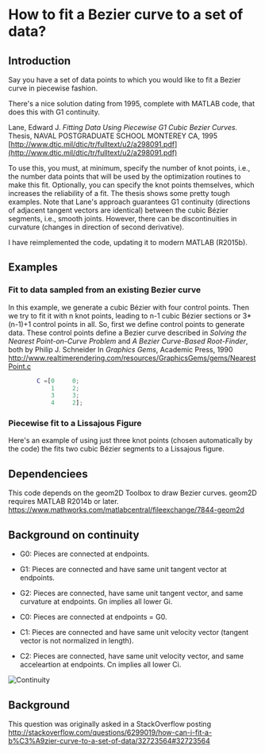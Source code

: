 # How to fit a Bezier curve to a set of data?

## Introduction
Say you have a set of data points to which you would like to fit a Bezier curve in piecewise fashion.

There's a nice solution dating from 1995, complete with MATLAB code, that does this with G1 continuity.

 Lane, Edward J. *Fitting Data Using Piecewise G1 Cubic Bezier Curves.*
 Thesis, NAVAL POSTGRADUATE SCHOOL MONTEREY CA, 1995
 [http://www.dtic.mil/dtic/tr/fulltext/u2/a298091.pdf](http://www.dtic.mil/dtic/tr/fulltext/u2/a298091.pdf)

To use this, you must, at minimum, specify the number of knot points, i.e., the number data points that will be used by the optimization routines to make this fit. Optionally, you can specify the knot points themselves, which increases the reliability of a fit. The thesis shows some pretty tough examples. Note that Lane's approach guarantees G1 continuity (directions of adjacent tangent vectors are identical) between the cubic Bézier segments, i.e., smooth joints. However, there can be discontinuities in curvature (changes in direction of second derivative).

I have reimplemented the code, updating it to modern MATLAB (R2015b).

## Examples

### Fit to data sampled from an existing Bezier curve

In this example, we generate a cubic Bézier with four control points. Then we try to fit it with n knot points, leading to n-1 cubic Bézier
sections or 3*(n-1)+1 control points in all. So, first we define control points to generate data.  These control points
define a Bezier curve described in 
        *Solving the Nearest Point-on-Curve Problem* and
	*A Bezier Curve-Based Root-Finder*,
	both by Philip J. Schneider
        In  *Graphics Gems*, Academic Press, 1990
        http://www.realtimerendering.com/resources/GraphicsGems/gems/NearestPoint.c

```matlab
        C =[0     0;
            1     2;
            3     3;
            4     2];
```	    

### Piecewise fit to a Lissajous Figure

Here's an example of using just three knot points (chosen automatically by the code) the fits two cubic Bézier segments to a Lissajous figure.

## Dependenciees
This code depends on the geom2D Toolbox to draw Bezier curves.
geom2D requires MATLAB R2014b or later.
https://www.mathworks.com/matlabcentral/fileexchange/7844-geom2d

## Background on continuity

* G0: Pieces are connected at endpoints.
* G1: Pieces are connected and have same unit tangent vector at endpoints.
* G2: Pieces are connected, have same unit tangent vector, and same curvature at endpoints.
 Gn implies all lower Gi.


* C0: Pieces are connected at endpoints = G0.
* C1: Pieces are connected and have same unit velocity vector (tangent vector is not normalized in length).
* C2: Pieces are connected, have same unit velocity vector, and same acceleartion at endpoints.
 Cn implies all lower Ci.


![Continuity](https://gitlab.com/erehm/PiecewiseG1BezierFit/raw/master/images/Continuity.jpg "Credit: Carlo Séquin, EECS, UC Berkeley")

## Background
This question was originally asked in a StackOverflow posting
http://stackoverflow.com/questions/6299019/how-can-i-fit-a-b%C3%A9zier-curve-to-a-set-of-data/32723564#32723564

